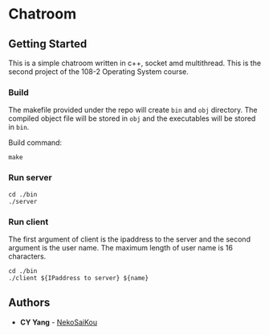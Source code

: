 # Chatroom

## Getting Started

This is a simple chatroom written in c++, socket amd multithread. This is the second project of the 108-2 Operating System course.

### Build

The makefile provided under the repo will create ```bin``` and ```obj``` directory. The compiled object file will be stored in ```obj``` and the executables will be stored in ```bin```.

Build command:
```
make
```

### Run server

```
cd ./bin
./server
```

### Run client

The first argument of client is the ipaddress to the server and the second argument is the user name. The maximum length of user name is 16 characters.
```
cd ./bin
./client ${IPaddress to server} ${name}
```

## Authors

* **CY Yang** - [NekoSaiKou](https://github.com/NekoSaiKou)
